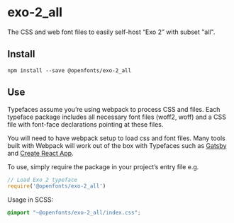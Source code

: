 
# exo-2_all

The CSS and web font files to easily self-host “Exo 2” with subset "all".

## Install

`npm install --save @openfonts/exo-2_all`

## Use

Typefaces assume you’re using webpack to process CSS and files. Each typeface
package includes all necessary font files (woff2, woff) and a CSS file with
font-face declarations pointing at these files.

You will need to have webpack setup to load css and font files. Many tools built
with Webpack will work out of the box with Typefaces such as [Gatsby](https://github.com/gatsbyjs/gatsby)
and [Create React App](https://github.com/facebookincubator/create-react-app).

To use, simply require the package in your project’s entry file e.g.

```javascript
// Load Exo 2 typeface
require('@openfonts/exo-2_all')
```

Usage in SCSS:
```scss
@import "~@openfonts/exo-2_all/index.css";
```

